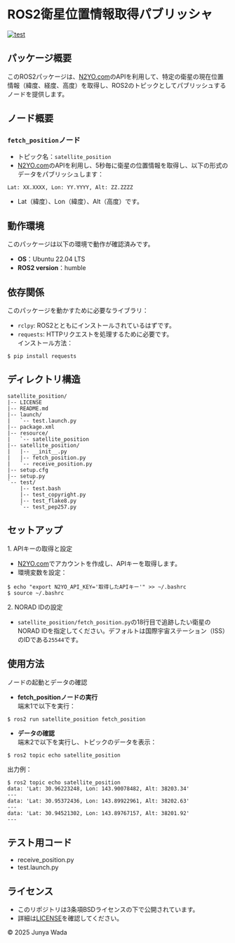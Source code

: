 # ROS2衛星位置情報取得パブリッシャ
[![test](https://github.com/JEISU20xx/satellite_position/actions/workflows/test.yml/badge.svg)](https://github.com/JEISU20xx/satellite_position/actions/workflows/test.yml)  
## パッケージ概要
このROS2パッケージは、[N2YO.com](https://www.n2yo.com/)のAPIを利用して、特定の衛星の現在位置情報（緯度、経度、高度）を取得し、ROS2のトピックとしてパブリッシュするノードを提供します。
## ノード概要
### `fetch_position`ノード
- トピック名：`satellite_position`
- [N2YO.com](https://www.n2yo.com/)のAPIを利用し、5秒毎に衛星の位置情報を取得し、以下の形式のデータをパブリッシュします：
```
Lat: XX.XXXX, Lon: YY.YYYY, Alt: ZZ.ZZZZ
```
- Lat（緯度）、Lon（緯度）、Alt（高度）です。
## 動作環境
このパッケージは以下の環境で動作が確認済みです。
- **OS**：Ubuntu 22.04 LTS
- **ROS2 version**：humble
## 依存関係
このパッケージを動かすために必要なライブラリ：
- `rclpy`: ROS2とともにインストールされているはずです。
- `requests`: HTTPリクエストを処理するために必要です。  
インストール方法：
```
$ pip install requests
```
## ディレクトリ構造
```
satellite_position/
|-- LICENSE
|-- README.md
|-- launch/
|   `-- test.launch.py
|-- package.xml
|-- resource/
|   `-- satellite_position
|-- satellite_position/
|   |-- __init__.py
|   |-- fetch_position.py
|   `-- receive_position.py
|-- setup.cfg
|-- setup.py
`-- test/
    |-- test.bash
    |-- test_copyright.py
    |-- test_flake8.py
    `-- test_pep257.py
```
## セットアップ
1\. APIキーの取得と設定
- [N2YO.com](https://www.n2yo.com/)でアカウントを作成し、APIキーを取得します。
- 環境変数を設定：
```
$ echo "export N2YO_API_KEY='取得したAPIキー'" >> ~/.bashrc
$ source ~/.bashrc
```
2\. NORAD IDの設定
- `satellite_position/fetch_position.py`の18行目で追跡したい衛星のNORAD IDを指定してください。デフォルトは国際宇宙ステーション（ISS）のIDである`25544`です。
## 使用方法
ノードの起動とデータの確認
- **fetch_positionノードの実行**  
端末1で以下を実行：
```
$ ros2 run satellite_position fetch_position
```
- **データの確認**  
端末2で以下を実行し、トピックのデータを表示：
```
$ ros2 topic echo satellite_position
```
出力例：
```
$ ros2 topic echo satellite_position
data: 'Lat: 30.96223248, Lon: 143.90078482, Alt: 38203.34'
---
data: 'Lat: 30.95372436, Lon: 143.89922961, Alt: 38202.63'
---
data: 'Lat: 30.94521302, Lon: 143.89767157, Alt: 38201.92'
---
```
## テスト用コード
- receive_position.py
- test.launch.py
## ライセンス
- このリポジトリは3条項BSDライセンスの下で公開されています。
- 詳細は[LICENSE](https://github.com/JEISU20xx/satellite_position/blob/master/LICENSE)を確認してください。  
  
© 2025 Junya Wada
